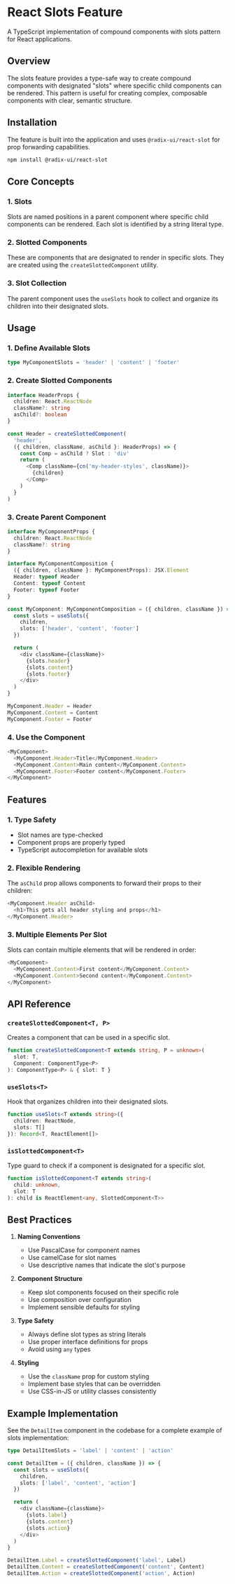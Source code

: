 # React Slots Feature

A TypeScript implementation of compound components with slots pattern for React applications.

## Overview

The slots feature provides a type-safe way to create compound components with designated "slots" where specific child components can be rendered. This pattern is useful for creating complex, composable components with clear, semantic structure.

## Installation

The feature is built into the application and uses `@radix-ui/react-slot` for prop forwarding capabilities.

```bash
npm install @radix-ui/react-slot
```

## Core Concepts

### 1. Slots

Slots are named positions in a parent component where specific child components can be rendered. Each slot is identified by a string literal type.

### 2. Slotted Components

These are components that are designated to render in specific slots. They are created using the `createSlottedComponent` utility.

### 3. Slot Collection

The parent component uses the `useSlots` hook to collect and organize its children into their designated slots.

## Usage

### 1. Define Available Slots

```typescript
type MyComponentSlots = 'header' | 'content' | 'footer'
```

### 2. Create Slotted Components

```typescript
interface HeaderProps {
  children: React.ReactNode
  className?: string
  asChild?: boolean
}

const Header = createSlottedComponent(
  'header',
  ({ children, className, asChild }: HeaderProps) => {
    const Comp = asChild ? Slot : 'div'
    return (
      <Comp className={cn('my-header-styles', className)}>
        {children}
      </Comp>
    )
  }
)
```

### 3. Create Parent Component

```typescript
interface MyComponentProps {
  children: React.ReactNode
  className?: string
}

interface MyComponentComposition {
  ({ children, className }: MyComponentProps): JSX.Element
  Header: typeof Header
  Content: typeof Content
  Footer: typeof Footer
}

const MyComponent: MyComponentComposition = ({ children, className }) => {
  const slots = useSlots({
    children,
    slots: ['header', 'content', 'footer']
  })

  return (
    <div className={className}>
      {slots.header}
      {slots.content}
      {slots.footer}
    </div>
  )
}

MyComponent.Header = Header
MyComponent.Content = Content
MyComponent.Footer = Footer
```

### 4. Use the Component

```typescript
<MyComponent>
  <MyComponent.Header>Title</MyComponent.Header>
  <MyComponent.Content>Main content</MyComponent.Content>
  <MyComponent.Footer>Footer content</MyComponent.Footer>
</MyComponent>
```

## Features

### 1. Type Safety

- Slot names are type-checked
- Component props are properly typed
- TypeScript autocompletion for available slots

### 2. Flexible Rendering

The `asChild` prop allows components to forward their props to their children:

```typescript
<MyComponent.Header asChild>
  <h1>This gets all header styling and props</h1>
</MyComponent.Header>
```

### 3. Multiple Elements Per Slot

Slots can contain multiple elements that will be rendered in order:

```typescript
<MyComponent>
  <MyComponent.Content>First content</MyComponent.Content>
  <MyComponent.Content>Second content</MyComponent.Content>
</MyComponent>
```

## API Reference

### `createSlottedComponent<T, P>`

Creates a component that can be used in a specific slot.

```typescript
function createSlottedComponent<T extends string, P = unknown>(
  slot: T,
  Component: ComponentType<P>
): ComponentType<P> & { slot: T }
```

### `useSlots<T>`

Hook that organizes children into their designated slots.

```typescript
function useSlots<T extends string>({
  children: ReactNode,
  slots: T[]
}): Record<T, ReactElement[]>
```

### `isSlottedComponent<T>`

Type guard to check if a component is designated for a specific slot.

```typescript
function isSlottedComponent<T extends string>(
  child: unknown,
  slot: T
): child is ReactElement<any, SlottedComponent<T>>
```

## Best Practices

1. **Naming Conventions**
   - Use PascalCase for component names
   - Use camelCase for slot names
   - Use descriptive names that indicate the slot's purpose

2. **Component Structure**
   - Keep slot components focused on their specific role
   - Use composition over configuration
   - Implement sensible defaults for styling

3. **Type Safety**
   - Always define slot types as string literals
   - Use proper interface definitions for props
   - Avoid using `any` types

4. **Styling**
   - Use the `className` prop for custom styling
   - Implement base styles that can be overridden
   - Use CSS-in-JS or utility classes consistently

## Example Implementation

See the `DetailItem` component in the codebase for a complete example of slots implementation:

```typescript
type DetailItemSlots = 'label' | 'content' | 'action'

const DetailItem = ({ children, className }) => {
  const slots = useSlots({
    children,
    slots: ['label', 'content', 'action']
  })

  return (
    <div className={className}>
      {slots.label}
      {slots.content}
      {slots.action}
    </div>
  )
}

DetailItem.Label = createSlottedComponent('label', Label)
DetailItem.Content = createSlottedComponent('content', Content)
DetailItem.Action = createSlottedComponent('action', Action)
```
